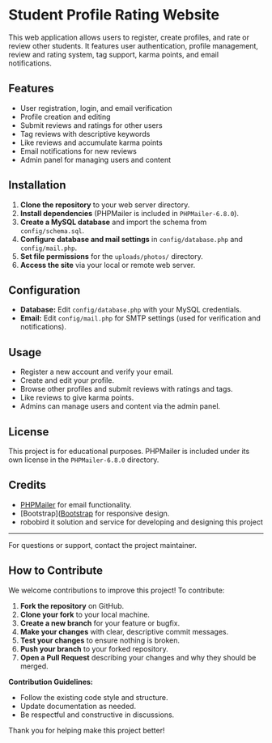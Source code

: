 # Student Profile Rating Website

This web application allows users to register, create profiles, and rate or review other students. It features user authentication, profile management, review and rating system, tag support, karma points, and email notifications.

## Features
- User registration, login, and email verification
- Profile creation and editing
- Submit reviews and ratings for other users
- Tag reviews with descriptive keywords
- Like reviews and accumulate karma points
- Email notifications for new reviews
- Admin panel for managing users and content


## Installation
1. **Clone the repository** to your web server directory.
2. **Install dependencies** (PHPMailer is included in `PHPMailer-6.8.0`).
3. **Create a MySQL database** and import the schema from `config/schema.sql`.
4. **Configure database and mail settings** in `config/database.php` and `config/mail.php`.
5. **Set file permissions** for the `uploads/photos/` directory.
6. **Access the site** via your local or remote web server.

## Configuration
- **Database:** Edit `config/database.php` with your MySQL credentials.
- **Email:** Edit `config/mail.php` for SMTP settings (used for verification and notifications).

## Usage
- Register a new account and verify your email.
- Create and edit your profile.
- Browse other profiles and submit reviews with ratings and tags.
- Like reviews to give karma points.
- Admins can manage users and content via the admin panel.

## License
This project is for educational purposes. PHPMailer is included under its own license in the `PHPMailer-6.8.0` directory.

## Credits
- [PHPMailer](https://github.com/PHPMailer/PHPMailer) for email functionality.
- [Bootstrap]([Bootstrap](URL_ADDRESSbootstrap.com/) for responsive design.
- robobird it solution and service for developing and designing this project 

---
For questions or support, contact the project maintainer.

## How to Contribute

We welcome contributions to improve this project! To contribute:

1. **Fork the repository** on GitHub.
2. **Clone your fork** to your local machine.
3. **Create a new branch** for your feature or bugfix.
4. **Make your changes** with clear, descriptive commit messages.
5. **Test your changes** to ensure nothing is broken.
6. **Push your branch** to your forked repository.
7. **Open a Pull Request** describing your changes and why they should be merged.

**Contribution Guidelines:**
- Follow the existing code style and structure.
- Update documentation as needed.
- Be respectful and constructive in discussions.

Thank you for helping make this project better!
